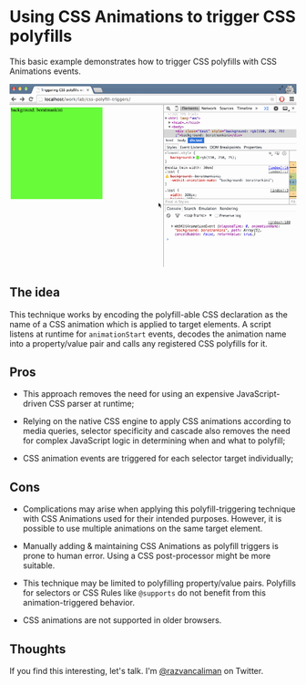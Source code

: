 # Using CSS Animations to trigger CSS polyfills

This basic example demonstrates how to trigger CSS polyfills with CSS Animations events.

![Illustration of CSS polyfills triggered with CSS Animations](./demo.gif)

## The idea

This technique works by encoding the polyfill-able CSS declaration as the name of a CSS animation which is applied to target elements. A script listens at runtime for `animationStart` events, decodes the animation name into a property/value pair and calls any registered CSS polyfills for it.

## Pros

- This approach removes the need for using an expensive JavaScript-driven CSS parser at runtime;

- Relying on the native CSS engine to apply CSS animations according to media queries, selector specificity and cascade also removes the need for complex JavaScript logic in determining when and what to polyfill;

- CSS animation events are triggered for each selector target individually;

## Cons

- Complications may arise when applying this polyfill-triggering technique with CSS Animations used for their intended purposes. However, it is possible to use multiple animations on the same target element.

- Manually adding & maintaining CSS Animations as polyfill triggers is prone to human error. Using a CSS post-processor might be more suitable.

- This technique may be limited to polyfilling property/value pairs. Polyfills for selectors or CSS Rules like `@supports` do not benefit from this animation-triggered behavior.

- CSS animations are not supported in older browsers.

## Thoughts

If you find this interesting, let's talk. I'm [@razvancaliman](https://twitter.com/razvancaliman) on Twitter.
